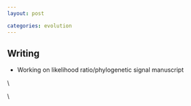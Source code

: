 ```yaml
---
layout: post

categories: evolution
---
```






 





Writing
-------

-   Working on likelihood ratio/phylogenetic signal manuscript

\

\

